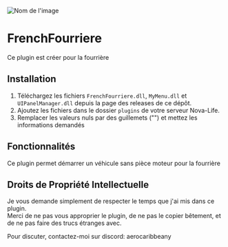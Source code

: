 ![Nom de l'image](https://cdn.discordapp.com/attachments/1199023480478367806/1201976957625958440/bfbe2442-6107-4ef9-8f4f-1b6c9efcb17c.jpeg?ex=65cbc746&is=65b95246&hm=cdc86eabb4c6daecd97ba8dd5b174b2081ef2246b20c982e1364a4aeec22c690&)
# FrenchFourriere

Ce plugin est créer pour la fourrière

## Installation

1. Téléchargez les fichiers `FrenchFourriere.dll`, `MyMenu.dll` et `UIPanelManager.dll` depuis la page des releases de ce dépôt.  
2. Ajoutez les fichiers dans le dossier `plugins` de votre serveur Nova-Life.
3. Remplacer les valeurs nuls par des guillemets ("") et mettez les informations demandés 

## Fonctionnalités

Ce plugin permet démarrer un véhicule sans pièce moteur pour la fourrière

## Droits de Propriété Intellectuelle

Je vous demande simplement de respecter le temps que j'ai mis dans ce plugin.  
Merci de ne pas vous approprier le plugin, de ne pas le copier bêtement, et de ne pas faire des trucs étranges avec.

Pour discuter, contactez-moi sur discord: aerocaribbeany  
